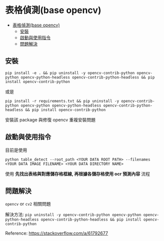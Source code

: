 # 表格偵測(base opencv)

- [表格偵測(base opencv)](#表格偵測base-opencv)
  - [安裝](#安裝)
  - [啟動與使用指令](#啟動與使用指令)
  - [問題解決](#問題解決)

## 安裝

`pip install -e . && pip uninstall -y opencv-contrib-python opencv-python opencv-python-headless opencv-contrib-python-headless && pip install opencv-contrib-python`

或是

`pip install -r requirements.txt && pip uninstall -y opencv-contrib-python opencv-python opencv-python-headless opencv-contrib-python-headless && pip install opencv-contrib-python`

安裝該 package 與修復 opencv 重複安裝問題

## 啟動與使用指令

目前是使用

`python table_detect --root_path <YOUR DATA ROOT PATH> --filenames <YOUR DATA IMAGE FILENAME> <YOUR DATA DIRECTORY NAME>`

使用 **先找出表格與對應儲存格框線, 再根據各儲存格使用 ocr 預測內容** 流程

## 問題解決

`opencv` or `cv2` 相關問題

解決方法: `pip uninstall -y opencv-contrib-python opencv-python opencv-python-headless opencv-contrib-python-headless && pip install opencv-contrib-python`

Reference: https://stackoverflow.com/a/61792677
